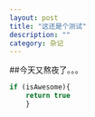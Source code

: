 ```yaml
---
layout: post
title: "这还是个测试"
description: ""
category: 杂记
---
```

##今天又熬夜了。。。

```javascript
if (isAwesome){
    return true
    }
```
